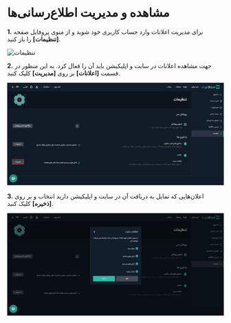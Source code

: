 # مشاهده و مدیریت اطلاع‌رسانی‌ها
**1.** برای مدیریت اعلانات وارد حساب کاربری خود شوید و از منوی پروفایل صفحه **[تنظیمات]** را باز کنید.

![تنظیمات]()

**2.** جهت مشاهده اعلانات در سایت و اپلیکیشن باید آن را فعال کرد. به این منظور در قسمت **[اعلانات]**  بر روی **[مدیریت]** کلیک کنید.

![مدیریت اعلانات](./Images/notification-management.jpg)

**3.**  اعلان‌هایی که تمایل به دریافت آن در سایت و اپلیکیشن دارید انتخاب و بر روی **[ذخیره]** کلیک کنید.

![فعال‌سازی اعلانات](./Images/select-notifications.jpg)

